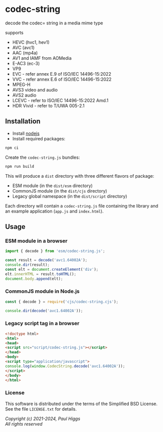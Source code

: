 # codec-string
decode the codec= string in a media mime type

supports
* HEVC (hvc1, hev1)
* AVC (avc1)
* AAC (mp4a)
* AV1 and IAMF from AOMedia
* E-AC3 (ec-3)
* VP9
* EVC - refer annex E.9 of ISO/IEC 14496-15:2022
* VVC - refer annex E.6 of ISO/IEC 14496-15:2022
* MPEG-H
* AVS3 video and audio
* AVS2 audio
* LCEVC - refer to ISO/IEC 14496-15:2022 Amd.1
* HDR Vivid - refer to T/UWA 005-2.1

## Installation

* Install [nodejs](https://nodejs.org/en)
* Install required packages:

```sh
npm ci
```

Create the `codec-string.js` bundles:

```sh
npm run build
```

This will produce a `dist` directory with three different flavors of
package:

* ESM module (in the `dist/esm` directory)
* CommonJS module (in the `dist/cjs` directory)
* Legacy global namespace (in the `dist/script` directory)

Each directory will contain a `codec-string.js` file containing the
library and an example application (`app.js` and `index.html`).

## Usage

### ESM module in a browser

```javascript
import { decode } from 'esm/codec-string.js';

const result = decode('avc1.64002A');
console.dir(result);
const elt = document.createElement('div');
elt.innerHTML = result.toHTML();
document.body.append(elt);
```

### CommonJS module in Node.js

```javascript
const { decode } = require('cjs/codec-string.cjs');

console.dir(decode('avc1.64002A'));
```

### Legacy script tag in a browser

```html
<!doctype html>
<html>
<head>
<script src="script/codec-string.js"></script>
</head>
<body>
<script type="application/javascript">
console.log(window.CodecString.decode('avc1.64002A'));
</script>
</body>
</html>
```

### License

This software is distributed under the terms of the Simplified BSD License.
See the file `LICENSE.txt` for details.

*Copyright (c) 2021-2024, Paul Higgs*<br/>
*All rights reserved*
